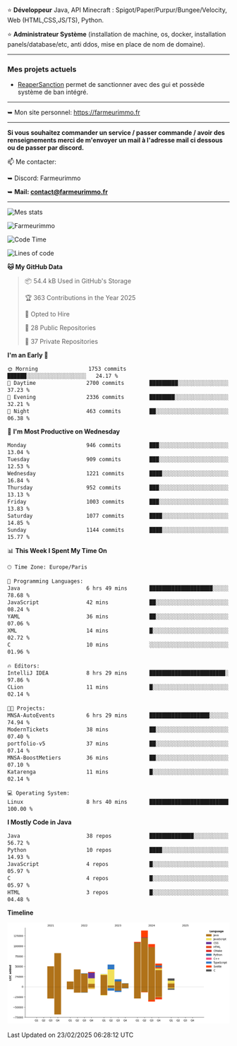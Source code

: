 ⭐ **Développeur** Java, API Minecraft : Spigot/Paper/Purpur/Bungee/Velocity, Web (HTML,CSS,JS/TS), Python.

⭐ **Administrateur Système** (installation de machine, os, docker, installation panels/database/etc, anti ddos, mise en place de nom de domaine).

---

### Mes projets actuels
- [ReaperSanction](https://www.spigotmc.org/resources/reapersanction.89580/) permet de sanctionner avec des gui et possède système de ban intégré.

---

➥ Mon site personnel: https://farmeurimmo.fr

---

**Si vous souhaitez commander un service / passer commande / avoir des renseignements merci de m'envoyer un mail à l'adresse mail ci dessous ou de passer par discord.**

📫 Me contacter:
 
   ➥ Discord: Farmeurimmo
   
   ➥ **Mail: contact@farmeurimmo.fr**

---

![Mes stats](https://github-readme-stats.farmeurimmo.fr/api?username=Farmeurimmo&count_private=true&show_icons=true&theme=radical)

<img src="https://komarev.com/ghpvc/?username=Farmeurimmo" alt="Farmeurimmo" />

<!--START_SECTION:waka-->
![Code Time](http://img.shields.io/badge/Code%20Time-1%2C869%20hrs%201%20min-blue)

![Lines of code](https://img.shields.io/badge/From%20Hello%20World%20I%27ve%20Written-801.2%20thousand%20lines%20of%20code-blue)

**🐱 My GitHub Data** 

> 📦 54.4 kB Used in GitHub's Storage 
 > 
> 🏆 363 Contributions in the Year 2025
 > 
> 💼 Opted to Hire
 > 
> 📜 28 Public Repositories 
 > 
> 🔑 37 Private Repositories 
 > 
**I'm an Early 🐤** 

```text
🌞 Morning                1753 commits        ██████░░░░░░░░░░░░░░░░░░░   24.17 % 
🌆 Daytime                2700 commits        █████████░░░░░░░░░░░░░░░░   37.23 % 
🌃 Evening                2336 commits        ████████░░░░░░░░░░░░░░░░░   32.21 % 
🌙 Night                  463 commits         ██░░░░░░░░░░░░░░░░░░░░░░░   06.38 % 
```
📅 **I'm Most Productive on Wednesday** 

```text
Monday                   946 commits         ███░░░░░░░░░░░░░░░░░░░░░░   13.04 % 
Tuesday                  909 commits         ███░░░░░░░░░░░░░░░░░░░░░░   12.53 % 
Wednesday                1221 commits        ████░░░░░░░░░░░░░░░░░░░░░   16.84 % 
Thursday                 952 commits         ███░░░░░░░░░░░░░░░░░░░░░░   13.13 % 
Friday                   1003 commits        ███░░░░░░░░░░░░░░░░░░░░░░   13.83 % 
Saturday                 1077 commits        ████░░░░░░░░░░░░░░░░░░░░░   14.85 % 
Sunday                   1144 commits        ████░░░░░░░░░░░░░░░░░░░░░   15.77 % 
```


📊 **This Week I Spent My Time On** 

```text
🕑︎ Time Zone: Europe/Paris

💬 Programming Languages: 
Java                     6 hrs 49 mins       ████████████████████░░░░░   78.68 % 
JavaScript               42 mins             ██░░░░░░░░░░░░░░░░░░░░░░░   08.24 % 
YAML                     36 mins             ██░░░░░░░░░░░░░░░░░░░░░░░   07.06 % 
XML                      14 mins             █░░░░░░░░░░░░░░░░░░░░░░░░   02.72 % 
C                        10 mins             ░░░░░░░░░░░░░░░░░░░░░░░░░   01.96 % 

🔥 Editors: 
IntelliJ IDEA            8 hrs 29 mins       ████████████████████████░   97.86 % 
CLion                    11 mins             █░░░░░░░░░░░░░░░░░░░░░░░░   02.14 % 

🐱‍💻 Projects: 
MNSA-AutoEvents          6 hrs 29 mins       ███████████████████░░░░░░   74.94 % 
ModernTickets            38 mins             ██░░░░░░░░░░░░░░░░░░░░░░░   07.40 % 
portfolio-v5             37 mins             ██░░░░░░░░░░░░░░░░░░░░░░░   07.14 % 
MNSA-BoostMetiers        36 mins             ██░░░░░░░░░░░░░░░░░░░░░░░   07.10 % 
Katarenga                11 mins             █░░░░░░░░░░░░░░░░░░░░░░░░   02.14 % 

💻 Operating System: 
Linux                    8 hrs 40 mins       █████████████████████████   100.00 % 
```

**I Mostly Code in Java** 

```text
Java                     38 repos            ██████████████░░░░░░░░░░░   56.72 % 
Python                   10 repos            ████░░░░░░░░░░░░░░░░░░░░░   14.93 % 
JavaScript               4 repos             █░░░░░░░░░░░░░░░░░░░░░░░░   05.97 % 
C                        4 repos             █░░░░░░░░░░░░░░░░░░░░░░░░   05.97 % 
HTML                     3 repos             █░░░░░░░░░░░░░░░░░░░░░░░░   04.48 % 
```



**Timeline**

![Lines of Code chart](https://raw.githubusercontent.com/Farmeurimmo/Farmeurimmo/main/assets/bar_graph.png)


 Last Updated on 23/02/2025 06:28:12 UTC
<!--END_SECTION:waka-->
